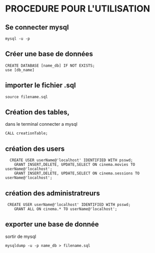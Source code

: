 # PROCEDURE POUR L'UTILISATION 

## Se connecter mysql 
```
mysql -u -p 
```

## Créer une base de données 
```
CREATE DATABASE [name_db] IF NOT EXISTS;
use [db_name]
```
## importer le fichier .sql

```
source filename.sql
```
## Création des tables, 
dans le terminal connecter a mysql
```
CALL creationTable;

```
## création des  users 

```
  CREATE USER userName@'localhost' IDENTIFIED WITH psswd;
    GRANT INSERT,DELETE, UPDATE,SELECT ON cinema.movies TO userName@'localhost';
    GRANT INSERT,DELETE, UPDATE,SELECT ON cinema.sessions TO userName@'localhost';
```
## création des administratreurs
```
 CREATE USER userName@'localhost' IDENTIFIED WITH psswd;
    GRANT ALL ON cinema.* TO userName@'localhost';
```
## exporter une base de donnée 
sortir de mysql 
```
mysqldump -u -p name_db > filename.sql
```